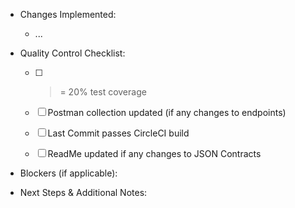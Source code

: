 - Changes Implemented:
  - ...

- Quality Control Checklist:

  - [ ] >= 20% test coverage
  - [ ] Postman collection updated (if any changes to endpoints)
  - [ ] Last Commit passes CircleCI build
  - [ ] ReadMe updated if any changes to JSON Contracts


- Blockers (if applicable):

- Next Steps & Additional Notes:

